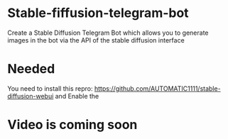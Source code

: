 # Stable-fiffusion-telegram-bot
Create a Stable Diffusion Telegram Bot which allows you to generate images in the bot via the API of the stable diffusion interface

# Needed
You need to install this repro:
https://github.com/AUTOMATIC1111/stable-diffusion-webui
and Enable the 

# Video is coming soon
